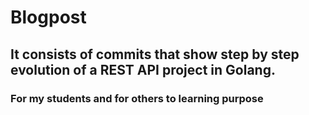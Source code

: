 # Blogpost
## It consists of commits that show step by step evolution of a REST API project in Golang.
### For my students and for others to learning purpose

